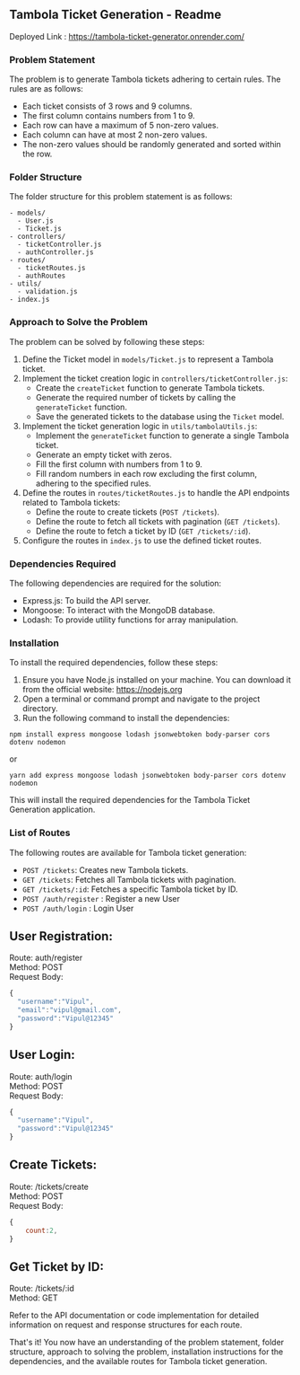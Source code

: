 ## Tambola Ticket Generation - Readme

Deployed Link : https://tambola-ticket-generator.onrender.com/

### Problem Statement

The problem is to generate Tambola tickets adhering to certain rules. The rules are as follows:

- Each ticket consists of 3 rows and 9 columns.
- The first column contains numbers from 1 to 9.
- Each row can have a maximum of 5 non-zero values.
- Each column can have at most 2 non-zero values.
- The non-zero values should be randomly generated and sorted within the row.

### Folder Structure

The folder structure for this problem statement is as follows:

```
- models/
  - User.js
  - Ticket.js
- controllers/
  - ticketController.js
  - authController.js
- routes/
  - ticketRoutes.js
  - authRoutes
- utils/
  - validation.js
- index.js
```

### Approach to Solve the Problem

The problem can be solved by following these steps:

1. Define the Ticket model in `models/Ticket.js` to represent a Tambola ticket.
2. Implement the ticket creation logic in `controllers/ticketController.js`:
   - Create the `createTicket` function to generate Tambola tickets.
   - Generate the required number of tickets by calling the `generateTicket` function.
   - Save the generated tickets to the database using the `Ticket` model.
3. Implement the ticket generation logic in `utils/tambolaUtils.js`:
   - Implement the `generateTicket` function to generate a single Tambola ticket.
   - Generate an empty ticket with zeros.
   - Fill the first column with numbers from 1 to 9.
   - Fill random numbers in each row excluding the first column, adhering to the specified rules.
4. Define the routes in `routes/ticketRoutes.js` to handle the API endpoints related to Tambola tickets:
   - Define the route to create tickets (`POST /tickets`).
   - Define the route to fetch all tickets with pagination (`GET /tickets`).
   - Define the route to fetch a ticket by ID (`GET /tickets/:id`).
5. Configure the routes in `index.js` to use the defined ticket routes.

### Dependencies Required

The following dependencies are required for the solution:

- Express.js: To build the API server.
- Mongoose: To interact with the MongoDB database.
- Lodash: To provide utility functions for array manipulation.

### Installation

To install the required dependencies, follow these steps:

1. Ensure you have Node.js installed on your machine. You can download it from the official website: https://nodejs.org
2. Open a terminal or command prompt and navigate to the project directory.
3. Run the following command to install the dependencies:

```
npm install express mongoose lodash jsonwebtoken body-parser cors dotenv nodemon
```

or

```
yarn add express mongoose lodash jsonwebtoken body-parser cors dotenv nodemon
```

This will install the required dependencies for the Tambola Ticket Generation application.

### List of Routes

The following routes are available for Tambola ticket generation:

- `POST /tickets`: Creates new Tambola tickets.
- `GET /tickets`: Fetches all Tambola tickets with pagination.
- `GET /tickets/:id`: Fetches a specific Tambola ticket by ID.
- `POST /auth/register` : Register a new User
- `POST /auth/login` : Login User

## User Registration:

Route: auth/register</br>
Method: POST</br>
Request Body:</br>
```Javascript
{
  "username":"Vipul",
  "email":"vipul@gmail.com",
  "password":"Vipul@12345"
}
```

## User Login:

Route: auth/login</br>
Method: POST</br>
Request Body:</br>
```Javascript
{
  "username":"Vipul",
  "password":"Vipul@12345"
}
```

## Create Tickets:

Route: /tickets/create </br>
Method: POST </br>
Request Body:</br>
```Javascript
{
    count:2,
}
```

## Get Ticket by ID:

Route: /tickets/:id</br>
Method: GET</br>


Refer to the API documentation or code implementation for detailed information on request and response structures for each route.

That's it! You now have an understanding of the problem statement, folder structure, approach to solving the problem, installation instructions for the dependencies, and the available routes for Tambola ticket generation.